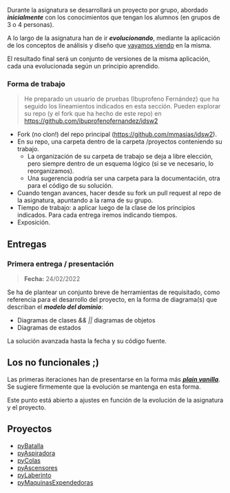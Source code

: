 Durante la asignatura se desarrollará un proyecto por grupo, abordado ***inicialmente*** con los conocimientos que tengan los alumnos (en grupos de 3 o 4 personas). 

A lo largo de la asignatura han de ir ***evolucionando***, mediante la aplicación de los conceptos de análisis y diseño que [vayamos viendo](temario.md) en la misma. 

El resultado final será un conjunto de versiones de la misma aplicación, cada una evolucionada según un principio aprendido.

### Forma de trabajo
> He preparado un usuario de pruebas (Ibuprofeno Fernández) que ha seguido los lineamientos indicados en esta sección. Pueden explorar su repo (y el fork que ha hecho de este repo) en https://github.com/ibuprofenofernandez/idsw2
* Fork (no clon!) del repo principal (https://github.com/mmasias/idsw2). 
* En su repo, una carpeta dentro de la carpeta /proyectos conteniendo su trabajo.
  * La organización de su carpeta de trabajo se deja a libre elección, pero siempre dentro de un esquema lógico (si se ve necesario, lo reorganizamos). 
  * Una sugerencia podría ser una carpeta para la documentación, otra para el código de su solución.  
* Cuando tengan avances, hacer desde su fork un pull request al repo de la asignatura, apuntando a la rama de su grupo.
* Tiempo de trabajo: a aplicar luego de la clase de los principios indicados. Para cada entrega iremos indicando tiempos.
* Exposición.

## Entregas
### Primera entrega / presentación

> **Fecha:** 24/02/2022

Se ha de plantear un conjunto breve de herramientas de requisitado, como referencia para el desarrollo del proyecto, en la forma de diagrama(s) que describan el ***modelo del dominio***:

* Diagramas de clases *&& ||* diagramas de objetos
* Diagramas de estados

La solución avanzada hasta la fecha y su código fuente.

## Los no funcionales ;)

Las primeras iteraciones han de presentarse en la forma más ***[plain vanilla](https://en.wikipedia.org/wiki/Plain_vanilla)***. Se sugiere firmemente que la evolución se mantenga en esta forma. 

Este punto está abierto a ajustes en función de la evolución de la asignatura y el proyecto.


## Proyectos

* [pyBatalla](../proyectos/pyBatalla.md)
* [pyAspiradora](../proyectos/pyAspiradora.md)
* [pyColas](../proyectos/pyColas.md)
* [pyAscensores](../proyectos/pyAscensores.md)
* [pyLaberinto](../proyectos/pyLaberinto.md)
* [pyMaquinasExpendedoras](../proyectos/pyMaquinasExpendedoras.md)


